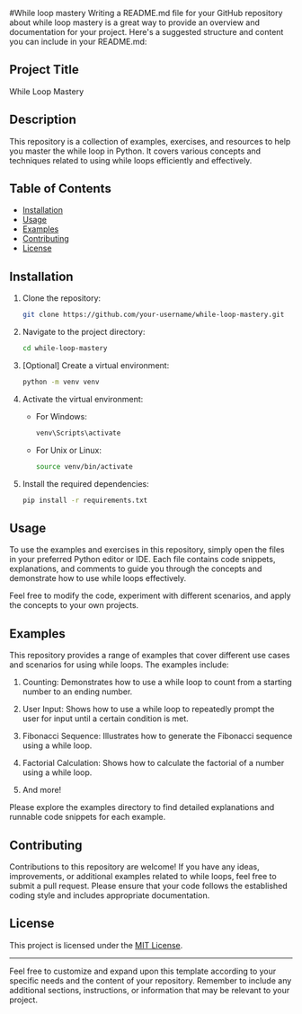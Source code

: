 #While loop mastery
Writing a README.md file for your GitHub repository about while loop mastery is a great way to provide an overview and documentation for your project. Here's a suggested structure and content you can include in your README.md:

## Project Title

While Loop Mastery

## Description

This repository is a collection of examples, exercises, and resources to help you master the while loop in Python. It covers various concepts and techniques related to using while loops efficiently and effectively.

## Table of Contents

- [Installation](#installation)
- [Usage](#usage)
- [Examples](#examples)
- [Contributing](#contributing)
- [License](#license)

## Installation

1. Clone the repository:

   ```bash
   git clone https://github.com/your-username/while-loop-mastery.git
   ```

2. Navigate to the project directory:

   ```bash
   cd while-loop-mastery
   ```

3. [Optional] Create a virtual environment:

   ```bash
   python -m venv venv
   ```

4. Activate the virtual environment:

   - For Windows:

     ```bash
     venv\Scripts\activate
     ```

   - For Unix or Linux:

     ```bash
     source venv/bin/activate
     ```

5. Install the required dependencies:

   ```bash
   pip install -r requirements.txt
   ```

## Usage

To use the examples and exercises in this repository, simply open the files in your preferred Python editor or IDE. Each file contains code snippets, explanations, and comments to guide you through the concepts and demonstrate how to use while loops effectively.

Feel free to modify the code, experiment with different scenarios, and apply the concepts to your own projects.

## Examples

This repository provides a range of examples that cover different use cases and scenarios for using while loops. The examples include:

1. Counting: Demonstrates how to use a while loop to count from a starting number to an ending number.

2. User Input: Shows how to use a while loop to repeatedly prompt the user for input until a certain condition is met.

3. Fibonacci Sequence: Illustrates how to generate the Fibonacci sequence using a while loop.

4. Factorial Calculation: Shows how to calculate the factorial of a number using a while loop.

5. And more!

Please explore the examples directory to find detailed explanations and runnable code snippets for each example.

## Contributing

Contributions to this repository are welcome! If you have any ideas, improvements, or additional examples related to while loops, feel free to submit a pull request. Please ensure that your code follows the established coding style and includes appropriate documentation.

## License

This project is licensed under the [MIT License](LICENSE).

---

Feel free to customize and expand upon this template according to your specific needs and the content of your repository. Remember to include any additional sections, instructions, or information that may be relevant to your project.
